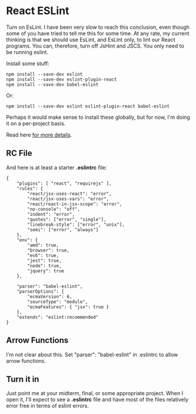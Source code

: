 # React ESLint

Turn on EsLint. I have been very slow to reach this conclusion, even though some of you have tried to tell me this for some time. At any rate, my current thinking is that we should use EsLint, and EsLint only, to lint our React programs. You can, therefore, turn off JsHint and JSCS. You only need to be running eslint.

Install some stuff:

```
npm install --save-dev eslint
npm install --save-dev eslint-plugin-react
npm install --save-dev babel-eslint
```

Or:

```
npm install --save-dev eslint eslint-plugin-react babel-eslint
```

Perhaps it would make sense to install these globally, but for now, I'm doing it on a per-project basis.

Read here [for more details](https://www.npmjs.com/package/eslint).

## RC File

And here is at least a starter **.eslintrc** file:

```
{
    "plugins": [ "react", "requirejs" ],
    "rules": {
        "react/jsx-uses-react": "error",
        "react/jsx-uses-vars": "error",
        "react/react-in-jsx-scope": "error",
        "no-console": "off",
        "indent": "error",
        "quotes": ["error", "single"],
        "linebreak-style": ["error", "unix"],
        "semi": ["error", "always"]
    },
    "env": {
        "amd": true,
        "browser": true,
        "es6": true,
        "jest": true,
        "node": true,
        "jquery": true
    },

    "parser": "babel-eslint",
    "parserOptions": {
        "ecmaVersion": 6,
        "sourceType": "module",
        "ecmaFeatures": { "jsx": true }
    },
    "extends": "eslint:recommended"
}
```

## Arrow Functions

I'm not clear about this. Set "parser": "babel-eslint" in .eslintrc to allow arrow functions.

## Turn it in

Just point me at your midterm, final, or some appropriate project. When I open it, I'll expect to see a **.eslintrc** file and have most of the files relatively error free in terms of eslint errors.
